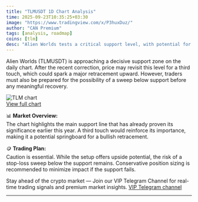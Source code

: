 ```yaml
---
title: "TLMUSDT 1D Chart Analysis"
time: 2025-09-23T10:35:25+03:30
image: "https://www.tradingview.com/x/P3huxDuz/" 
author: "CAN Premium"
tags: [analysis, roadmap]
coins: [tlm]
desc: "Alien Worlds tests a critical support level, with potential for a third touch rebound or a deeper sweep below."
---
```


Alien Worlds (TLMUSDT) is approaching a decisive support zone on the daily chart. After the recent correction, price may revisit this level for a third touch, which could spark a major retracement upward. However, traders must also be prepared for the possibility of a sweep below support before any meaningful recovery.  

![TLM chart](https://www.tradingview.com/x/P3huxDuz/)  
[View full chart](https://www.tradingview.com/x/P3huxDuz/)  

📊 **Market Overview:**  
The chart highlights the main support line that has already proven its significance earlier this year. A third touch would reinforce its importance, making it a potential springboard for a bullish retracement.  

🪙 **Trading Plan:**  
Caution is essential. While the setup offers upside potential, the risk of a stop-loss sweep below the support remains. Conservative position sizing is recommended to minimize impact if the support fails.  

Stay ahead of the crypto market — Join our VIP Telegram Channel for real-time trading signals and premium market insights.
[VIP Telegram channel](https://t.me/+2znhsiCGpI81MzQ0)

---
